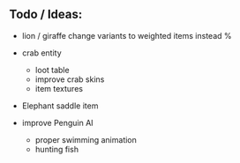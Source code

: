 
## Todo / Ideas:

 - lion / giraffe change variants to weighted items instead %
 
 - crab entity
     - loot table
     - improve crab skins
     - item textures

 - Elephant saddle item
    
 - improve Penguin AI
     - proper swimming animation
     - hunting fish